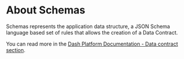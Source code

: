 # About Schemas

Schemas represents the application data structure, a JSON Schema language based set of rules that allows the creation of a Data Contract.

You can read more in the [Dash Platform Documentation - Data contract section](../../explanations/platform-protocol-data-contract.md).